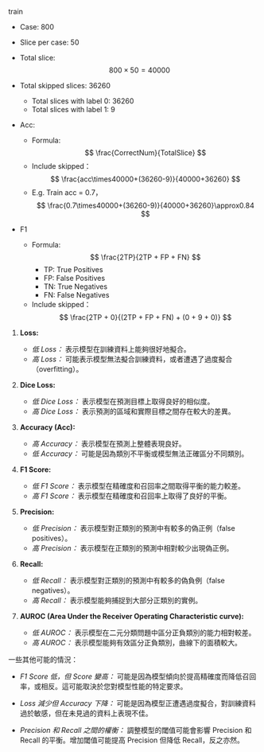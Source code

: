 train

-   Case: 800
-   Slice per case: 50
-   Total slice: $$ 800\times50=40000 $$

-   Total skipped slices: 36260
    -   Total slices with label 0: 36260
    -   Total slices with label 1: 9
-   Acc:
    -   Formula: $$ \frac{CorrectNum}{TotalSlice} $$
    -   Include skipped： $$ \frac{acc\times40000+(36260-9)}{40000+36260} $$
    -   E.g. Train acc = 0.7，$$ \frac{0.7\times40000+(36260-9)}{40000+36260}\approx0.84 $$
-   F1
    -   Formula: $$ \frac{2TP}{2TP + FP + FN} $$
        -   TP: True Positives
        -   FP: False Positives
        -   TN: True Negatives
        -   FN: False Negatives
    -   Include skipped： $$ \frac{2TP + 0}{(2TP + FP + FN) + (0 + 9 + 0)} $$

1. **Loss:**

    - _低 Loss：_ 表示模型在訓練資料上能夠很好地擬合。
    - _高 Loss：_ 可能表示模型無法擬合訓練資料，或者遭遇了過度擬合（overfitting）。

2. **Dice Loss:**

    - _低 Dice Loss：_ 表示模型在預測目標上取得良好的相似度。
    - _高 Dice Loss：_ 表示預測的區域和實際目標之間存在較大的差異。

3. **Accuracy (Acc):**

    - _高 Accuracy：_ 表示模型在預測上整體表現良好。
    - _低 Accuracy：_ 可能是因為類別不平衡或模型無法正確區分不同類別。

4. **F1 Score:**

    - _低 F1 Score：_ 表示模型在精確度和召回率之間取得平衡的能力較差。
    - _高 F1 Score：_ 表示模型在精確度和召回率上取得了良好的平衡。

5. **Precision:**

    - _低 Precision：_ 表示模型對正類別的預測中有較多的偽正例（false positives）。
    - _高 Precision：_ 表示模型在正類別的預測中相對較少出現偽正例。

6. **Recall:**

    - _低 Recall：_ 表示模型對正類別的預測中有較多的偽負例（false negatives）。
    - _高 Recall：_ 表示模型能夠捕捉到大部分正類別的實例。

7. **AUROC (Area Under the Receiver Operating Characteristic curve):**
    - _低 AUROC：_ 表示模型在二元分類問題中區分正負類別的能力相對較差。
    - _高 AUROC：_ 表示模型能夠有效區分正負類別，曲線下的面積較大。

一些其他可能的情況：

-   _F1 Score 低，但 Score 變高：_ 可能是因為模型傾向於提高精確度而降低召回率，或相反。這可能取決於您對模型性能的特定要求。

-   _Loss 減少但 Accuracy 下降：_ 可能是因為模型正遭遇過度擬合，對訓練資料過於敏感，但在未見過的資料上表現不佳。

-   _Precision 和 Recall 之間的權衡：_ 調整模型的閾值可能會影響 Precision 和 Recall 的平衡。增加閾值可能提高 Precision 但降低 Recall，反之亦然。
